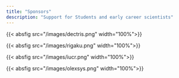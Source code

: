 ```yaml
---
title: "Sponsors"
description: "Support for Students and early career scientists"
---
```



<p>

{{< absfig src="/images/dectris.png" width="100%">}}

{{< absfig src="/images/rigaku.png" width="100%">}}

{{< absfig src="/images/iucr.png" width="100%">}}

{{< absfig src="/images/olexsys.png" width="100%">}}
